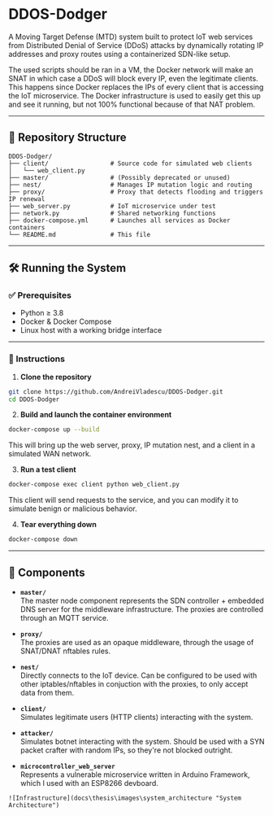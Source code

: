 
# DDOS-Dodger

A Moving Target Defense (MTD) system built to protect IoT web services from Distributed Denial of Service (DDoS) attacks by dynamically rotating IP addresses and proxy routes using a containerized SDN-like setup.

The used scripts should be ran in a VM, the Docker network will make an SNAT in which case a DDoS will block every IP, even the legitimate clients. This happens since Docker replaces the IPs of every client that is accessing the IoT microservice. The Docker infrastructure is used to easily get this up and see it running, but not 100% functional because of that NAT problem.

---

## 📁 Repository Structure

```
DDOS-Dodger/
├── client/                 # Source code for simulated web clients
│   └── web_client.py
├── master/                 # (Possibly deprecated or unused)
├── nest/                   # Manages IP mutation logic and routing
├── proxy/                  # Proxy that detects flooding and triggers IP renewal
├── web_server.py           # IoT microservice under test
├── network.py              # Shared networking functions
├── docker-compose.yml      # Launches all services as Docker containers
└── README.md               # This file
```

---

## 🛠️ Running the System

### ✅ Prerequisites

- Python ≥ 3.8
- Docker & Docker Compose
- Linux host with a working bridge interface

---

### 🚀 Instructions

1. **Clone the repository**

```bash
git clone https://github.com/AndreiVladescu/DDOS-Dodger.git
cd DDOS-Dodger
```

2. **Build and launch the container environment**

```bash
docker-compose up --build
```

This will bring up the web server, proxy, IP mutation nest, and a client in a simulated WAN network.

3. **Run a test client**

```bash
docker-compose exec client python web_client.py
```

This client will send requests to the service, and you can modify it to simulate benign or malicious behavior.

4. **Tear everything down**

```bash
docker-compose down
```

---

## 📌 Components

- **`master/`**  
  The master node component represents the SDN controller + embedded DNS server for the middleware infrastructure. The proxies are controlled through an MQTT service.

- **`proxy/`**  
  The proxies are used as an opaque middleware, through the usage of SNAT/DNAT nftables rules.

- **`nest/`**  
  Directly connects to the IoT device. Can be configured to be used with other iptables/nftables in conjuction with the proxies, to only accept data from them.

- **`client/`**  
  Simulates legitimate users (HTTP clients) interacting with the system.

- **`attacker/`**  
  Simulates botnet interacting with the system. Should be used with a SYN packet crafter with random IPs, so they're not blocked outright. 

- **`microcontroller_web_server`**  
  Represents a vulnerable microservice written in Arduino Framework, which I used with an ESP8266 devboard.

```
![Infrastructure](docs\thesis\images\system_architecture "System Architecture")
```
